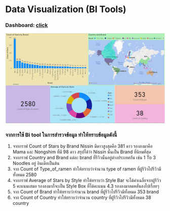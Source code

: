 # Data Visualization (BI Tools)

### Dashboard: [click](https://app.powerbi.com/view?r=eyJrIjoiNjMxYmUzN2ItM2NmMy00YTkyLThhMDgtMjMxM2ZkMGEzODM0IiwidCI6IjZmNDQzMmRjLTIwZDItNDQxZC1iMWRiLWFjMzM4MGJhNjMzZCIsImMiOjEwfQ%3D%3D)

![img](https://github.com/sit-2021-int214/035-Ramen-Ratings/blob/main/powerBi.jpg)

### จากการใช้ Bi tool ในการสำรวจข้อมูล ทำให้ทราบข้อมูลดังนี้

1. จากกราฟ Count of Stars by Brand Nissin มีดาวสูงสุดคือ 381 ดาว รองลงมาคือ Mama และ Nongshim ที่มี 98 ดาว สรุปได้ว่า Nissin นั้นเป็น Brand ที่นิยมที่สุด 
2. จากกราฟ Country and Brand แต่ละ brand ที่รีวิวนั้นอยู่ต่างประเทศกัน เช่น 1 To 3 Noodles อยู่ อินเดียเป็นต้น
3. จาก Count of Type_of_ramen ทำให้ทราบว่าจำนวน type of ramen ที่ผู้รีวิวไปรีวิวมีทั้งหมด 2580 
4. จากกราฟ Average of Stars by Style ทำให้ทราบว่า Style Bar จะได้ค่าเฉลี่ยจากผู้รีวิว 5 คะแนนเสมอ รองลงมาก็จะเป็น Style Box ที่ได้คะแนน 4.3 รองลงมาลดหลั่นลงไปเรื่อยๆ
5. จาก Count of Brand ทำให้ทราบว่าจำนวน brand ที่ผู้รีวิวไปรีวิวมีทั้งหมด 353 brand
6. จาก Count of Country ทำให้ทราบว่าจำนวน country ที่ผู้รีวิวไปรีวิวมีทั้งหมด 38 country

 
